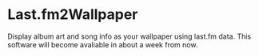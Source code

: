# Last.fm2Wallpaper
Display album art and song info as your wallpaper using last.fm data.
This software will become avaliable in about a week from now.
